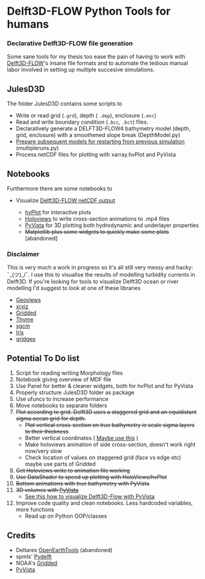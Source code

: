 # Delft3D-FLOW Python Tools for humans
### Declarative Delft3D-FLOW file generation

Some sane tools for my thesis too ease the pain of having to work with [Delft3D-FLOW](https://oss.deltares.nl/documents/183920/185723/Delft3D-FLOW_User_Manual.pdf)'s insane file formats and to automate the tedious manual labor involved in setting up multiple succesive simulations.

## JulesD3D

The folder JulesD3D contains some scripts to

* Write or read grid (`.grd`), depth ( `.dep`), enclosure (`.enc`)
* Read and write boundary condition (`.bcc`, `.bct`) files.
* Declaratively generate a  DELFT3D-FLOW4 bathymetry model (depth, grid, enclosure) with a smoothened slope break (DepthModel.py)
* [Prepare subsequent models for restarting from previous simulation](Multirun.md) (multipleruns.py)
* Process netCDF files for plotting with xarray.hvPlot and PyVista

## Notebooks

Furthermore there are some notebooks to

* Visualize [Delft3D-FLOW netCDF output](Delft3D_NetCDF_Output_overview.md)

  * [hvPlot](https://hvplot.pyviz.org/) for interactive plots
  * [Holoviews](http://holoviews.org/) to write cross-section animations to .mp4 files
  * [PyVista](https://www.pyvista.org) for 3D plotting both hydrodynamic and underlayer properties
  * ~~Matplotlib plus some widgets to quickly make some plots~~ [abandoned]
  

### Disclaimer

This is very much a work in progress so it's all still very messy and hacky:  ¯\_(ツ)_/¯.  I use this to visualise the results of modelling turbidity currents in Delft3D. If you're looking for tools to visualize Delft3D ocean or river modelling I'd suggest to look at one of these libraries

* [Geoviews](http://geoviews.org/)
* [xrviz](https://xrviz.readthedocs.io/en/latest/)
* [Gridded](https://github.com/NOAA-ORR-ERD/gridded)
* [Thyme](https://github.com/noaa-ocs-modeling/thyme) 
* [xgcm](https://github.com/xgcm/xgcm)
* [Iris](https://scitools.org.uk/iris/docs/latest/)
* [gridgeo](https://pyoceans.github.io/gridgeo/gridgeo_tour.html)

## Potential To Do list

1. Script for reading writing Morphology files
2. Notebook giving overview of MDF file
2. Use Panel for better & cleaner widgets, both for hvPlot and for PyVista
3. Properly structure JulesD3D folder as package
4. Use ufuncs to increase performance
5. Move notebooks to separate folders
6. ~~Plot according to grid. Delft3D uses a staggered grid and an equidistant sigma ocean grid for depth.~~ 
   - ~~Plot vertical cross-section on true bathymetry ie scale sigma layers to their thickness~~
   - Better vertical coordinates ( [Maybe use this](https://github.com/jbusecke/xarrayutils/blob/master/doc/vertical_coords.ipynb) )
   - Make holoviews animation of side cross-section, doesn't work right now/very slow
   - Check location of values on staggered grid (face vs edge etc) maybe use parts of Gridded
7. ~~Get Holoviews write to animation file working~~
8. ~~Use DataShader to speed up plotting with HoloViews/hvPlot~~
9. ~~Bottom animations with true bathymetry with PyVista~~
10. ~~3D volumes with [PyVista](https://docs.pyvista.org/)~~
	* [See this how to visualize Delft3D-Flow with PyVista](Delft3D_to_PyVista_Approach.md) 
11. Improve code quality and clean notebooks. Less hardcoded variables, more functions
	* Read up on Python OOP/classes

## Credits

- Deltares [OpenEarthTools](https://svn.oss.deltares.nl/repos/openearthtools/trunk/python/) (abandoned)
- spmls' [Pydelft](https://github.com/spmls/pydelft) 
- NOAA's [Gridded](https://github.com/NOAA-ORR-ERD/gridded)
- [PyVista](https://www.pyvista.org)
